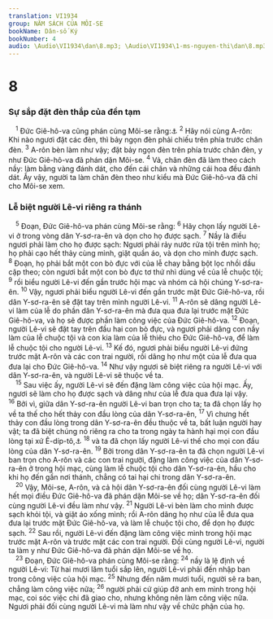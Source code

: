 ```yaml
---
translation: VI1934
group: NĂM SÁCH CỦA MÔI-SE
bookName: Dân-số Ký 
bookNumber: 4
audio: \Audio\VI1934\dan\8.mp3; \Audio\VI1934\1-ms-nguyen-thi\dan\8.mp3
---
```


<div class="title"><h1>8</h1><h3>Sự sắp đặt đèn thắp của đền tạm</h3></div>
<span class="verse dan_8_1"> <sup>1</sup> Đức Giê-hô-va cũng phán cùng Môi-se rằng:<a data-toggle="tooltip" data-placement="bottom" title="Xu 25:31-40; 37:17-24">⚓</a></span>
<span class="verse dan_8_2"><sup>2</sup> Hãy nói cùng A-rôn: Khi nào ngươi đặt các đèn, thì bảy ngọn đèn phải chiếu trên phía trước chân đèn. </span>
<span class="verse dan_8_3"><sup>3</sup> A-rôn bèn làm như vậy; đặt bảy ngọn đèn trên phía trước chân đèn, y như Đức Giê-hô-va đã phán dặn Môi-se. </span>
<span class="verse dan_8_4"><sup>4</sup> Vả, chân đèn đã làm theo cách nầy: làm bằng vàng đánh dát, cho đến cái chân và những cái hoa đều đánh dát. Ấy vậy, người ta làm chân đèn theo như kiểu mà Đức Giê-hô-va đã chỉ cho Môi-se xem. <br/></span>
<div class="title"><h3>Lễ biệt người Lê-vi riêng ra thánh</h3></div>
<span class="verse dan_8_5"> <sup>5</sup> Đoạn, Đức Giê-hô-va phán cùng Môi-se rằng: </span>
<span class="verse dan_8_6"><sup>6</sup> Hãy chọn lấy người Lê-vi ở trong vòng dân Y-sơ-ra-ên và dọn cho họ được sạch. </span>
<span class="verse dan_8_7"><sup>7</sup> Nầy là điều ngươi phải làm cho họ được sạch: Ngươi phải rảy nước rửa tội trên mình họ; họ phải cạo hết thảy cùng mình, giặt quần áo, và dọn cho mình được sạch. </span>
<span class="verse dan_8_8"><sup>8</sup> Đoạn, họ phải bắt một con bò đực với của lễ chay bằng bột lọc nhồi dầu cặp theo; còn ngươi bắt một con bò đực tơ thứ nhì dùng về của lễ chuộc tội; </span>
<span class="verse dan_8_9"><sup>9</sup> rồi biểu người Lê-vi đến gần trước hội mạc và nhóm cả hội chúng Y-sơ-ra-ên. </span>
<span class="verse dan_8_10"><sup>10</sup> Vậy, ngươi phải biểu người Lê-vi đến gần trước mặt Đức Giê-hô-va, rồi dân Y-sơ-ra-ên sẽ đặt tay trên mình người Lê-vi. </span>
<span class="verse dan_8_11"><sup>11</sup> A-rôn sẽ dâng người Lê-vi làm của lễ do phần dân Y-sơ-ra-ên mà đưa qua đưa lại trước mặt Đức Giê-hô-va, và họ sẽ được phần làm công việc của Đức Giê-hô-va. </span>
<span class="verse dan_8_12"><sup>12</sup> Đoạn, người Lê-vi sẽ đặt tay trên đầu hai con bò đực, và ngươi phải dâng con nầy làm của lễ chuộc tội và con kia làm của lễ thiêu cho Đức Giê-hô-va, để làm lễ chuộc tội cho người Lê-vi. </span>
<span class="verse dan_8_13"><sup>13</sup> Kế đó, ngươi phải biểu người Lê-vi đứng trước mặt A-rôn và các con trai người, rồi dâng họ như một của lễ đưa qua đưa lại cho Đức Giê-hô-va. </span>
<span class="verse dan_8_14"><sup>14</sup> Như vậy ngươi sẽ biệt riêng ra người Lê-vi với dân Y-sơ-ra-ên, và người Lê-vi sẽ thuộc về ta. <br/></span>
<span class="verse dan_8_15"> <sup>15</sup> Sau việc ấy, người Lê-vi sẽ đến đặng làm công việc của hội mạc. Ấy, ngươi sẽ làm cho họ được sạch và dâng như của lễ đưa qua đưa lại vậy. </span>
<span class="verse dan_8_16"><sup>16</sup> Bởi vì, giữa dân Y-sơ-ra-ên người Lê-vi ban trọn cho ta; ta đã chọn lấy họ về ta thế cho hết thảy con đầu lòng của dân Y-sơ-ra-ên, </span>
<span class="verse dan_8_17"><sup>17</sup> Vì chưng hết thảy con đầu lòng trong dân Y-sơ-ra-ên đều thuộc về ta, bất luận người hay vật; ta đã biệt chúng nó riêng ra cho ta trong ngày ta hành hại mọi con đầu lòng tại xứ Ê-díp-tô,<a data-toggle="tooltip" data-placement="bottom" title="Xu 13:2">⚓</a></span>
<span class="verse dan_8_18"><sup>18</sup> và ta đã chọn lấy người Lê-vi thế cho mọi con đầu lòng của dân Y-sơ-ra-ên. </span>
<span class="verse dan_8_19"><sup>19</sup> Bởi trong dân Y-sơ-ra-ên ta đã chọn người Lê-vi ban trọn cho A-rôn và các con trai người, đặng làm công việc của dân Y-sơ-ra-ên ở trong hội mạc, cùng làm lễ chuộc tội cho dân Y-sơ-ra-ên, hầu cho khi họ đến gần nơi thánh, chẳng có tai hại chi trong dân Y-sơ-ra-ên. <br/></span>
<span class="verse dan_8_20"> <sup>20</sup> Vậy, Môi-se, A-rôn, và cả hội dân Y-sơ-ra-ên đối cùng người Lê-vi làm hết mọi điều Đức Giê-hô-va đã phán dặn Môi-se về họ; dân Y-sơ-ra-ên đối cùng người Lê-vi đều làm như vậy. </span>
<span class="verse dan_8_21"><sup>21</sup> Người Lê-vi bèn làm cho mình được sạch khỏi tội, và giặt áo xống mình; rồi A-rôn dâng họ như của lễ đưa qua đưa lại trước mặt Đức Giê-hô-va, và làm lễ chuộc tội cho, để dọn họ được sạch. </span>
<span class="verse dan_8_22"><sup>22</sup> Sau rồi, người Lê-vi đến đặng làm công việc mình trong hội mạc trước mặt A-rôn và trước mặt các con trai người. Đối cùng người Lê-vi, người ta làm y như Đức Giê-hô-va đã phán dặn Môi-se về họ. <br/></span>
<span class="verse dan_8_23"> <sup>23</sup> Đoạn, Đức Giê-hô-va phán cùng Môi-se rằng: </span>
<span class="verse dan_8_24"><sup>24</sup> nầy là lệ định về người Lê-vi: Từ hai mươi lăm tuổi sắp lên, người Lê-vi phải đến nhập ban trong công việc của hội mạc. </span>
<span class="verse dan_8_25"><sup>25</sup> Nhưng đến năm mươi tuổi, người sẽ ra ban, chẳng làm công việc nữa; </span>
<span class="verse dan_8_26"><sup>26</sup> người phải cứ giúp đỡ anh em mình trong hội mạc, coi sóc việc chi đã giao cho, nhưng không nên làm công việc nữa. Ngươi phải đối cùng người Lê-vi mà làm như vậy về chức phận của họ. <br/></span>
